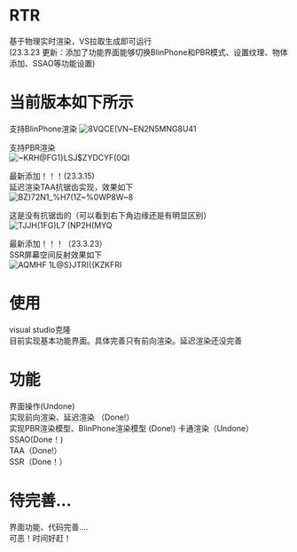 # RTR
基于物理实时渲染，VS拉取生成即可运行  
(23.3.23 更新：添加了功能界面能够切换BlinPhone和PBR模式、设置纹理、物体添加、SSAO等功能设置)  

# 当前版本如下所示  
支持BlinPhone渲染 
![8VQ`CE(VN~EN2N5M`NG8U41](https://user-images.githubusercontent.com/83110022/227155921-0c5810e5-8fd8-41cf-87c5-3b5cca54229d.png)  

支持PBR渲染  
![~KRH@FG1}LSJ$ZYDCYF(0QI](https://user-images.githubusercontent.com/83110022/227155958-d4ad36e9-77c9-4631-b796-91a98bc937aa.png)  

最新添加！！！(23.3.15)  
延迟渲染TAA抗锯齿实现，效果如下  
![BZ)72N1_%H7(1Z~%0WP8W~8](https://user-images.githubusercontent.com/83110022/225261157-63a69fbe-fb0c-4e83-82fe-40e34b14f1b9.png)  

这是没有抗锯齿的（可以看到右下角边缘还是有明显区别）  
![TJJH(1F$G)L7 ($NP2H(MYQ](https://user-images.githubusercontent.com/83110022/225262626-2ef09ebf-cae9-4330-bac9-ae7f9df02d3c.png)  

最新添加！！！（23.3.23）  
SSR屏幕空间反射效果如下  
![AQMHF 1L@S}JTRI({KZKFRI](https://user-images.githubusercontent.com/83110022/227194523-445f9177-70b6-4d20-bcef-7d31a8cd0626.png)  


# 使用  
visual studio克隆  
目前实现基本功能界面。具体完善只有前向渲染。延迟渲染还没完善  

# 功能
界面操作(Undone)    
实现前向渲染、延迟渲染  （Done!）  
实现PBR渲染模型、BlinPhone渲染模型  (Done!)
卡通渲染（Undone）  
SSAO(Done！)  
TAA（Done!）    
SSR（Done！）   

# 待完善...  
界面功能、代码完善....   
可恶！时间好赶！  

